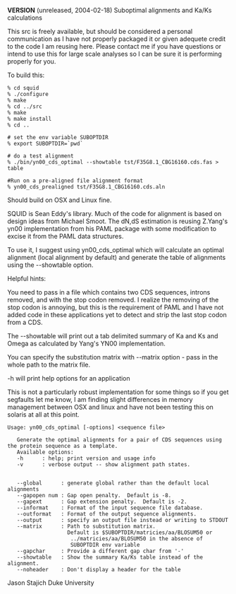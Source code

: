 **VERSION** (unreleased, 2004-02-18)
Suboptimal alignments and Ka/Ks calculations

This src is freely available, but should be considered a personal
communication as I have not properly packaged it or given adequete
credit to the code I am reusing here.  Please contact me if you have
questions or intend to use this for large scale analyses so I can be
sure it is performing properly for you. 

To build this:
```
% cd squid
% ./configure 
% make
% cd ../src
% make
% make install
% cd ..

# set the env variable SUBOPTDIR 
% export SUBOPTDIR=`pwd`

# do a test alignment
% ./bin/yn00_cds_optimal --showtable tst/F35G8.1_CBG16160.cds.fas > table

#Run on a pre-aligned file alignment format 
% yn00_cds_prealigned tst/F35G8.1_CBG16160.cds.aln
```
Should build on OSX and Linux fine.  

SQUID is Sean Eddy's library.  Much of the code for alignment is based
on design ideas from Michael Smoot.  The dN,dS estimation is reusing
Z.Yang's yn00 implementation from his PAML package with some
modification to excise it from the PAML data structures.

To use it, I suggest using yn00_cds_optimal which will calculate an
optimal alignment (local alignment by default) and generate the table
of alignments using the --showtable option.  

Helpful hints:

  You need to pass in a file which contains two CDS sequences, introns
  removed, and with the stop codon removed.  I realize the removing of
  the stop codon is annoying, but this is the requirement of PAML and
  I have not added code in these applications yet to detect and strip
  the last stop codon from a CDS.

  The --showtable will print out a tab delimited summary of Ka and Ks
  and Omega as calculated by Yang's YN00 implementation. 

  You can specify the substitution matrix with --matrix option - pass
  in the whole path to the matrix file.

  -h will print help options for an application

  This is not a particularly robust implementation for some things so
  if you get segfaults let me know, I am finding slight differences in
  memory management between OSX and linux and have not been testing
  this on solaris at all at this point.

```
Usage: yn00_cds_optimal [-options] <sequence file>

   Generate the optimal alignments for a pair of CDS sequences using the protein sequence as a template.
   Available options:
   -h      : help; print version and usage info
   -v      : verbose output -- show alignment path states.
 

   --global      : generate global rather than the default local alignments
   --gapopen num : Gap open penalty.  Default is -8.
   --gapext      : Gap extension penalty.  Default is -2.
   --informat    : Format of the input sequence file database.
   --outformat   : Format of the output sequence alignments.
   --output      : specify an output file instead or writing to STDOUT
   --matrix      : Path to substitution matrix.
                   Default is $SUBOPTDIR/matricies/aa/BLOSUM50 or
                    ../matricies/aa/BLOSUM50 in the absence of
                    SUBOPTDIR env variable
   --gapchar     : Provide a different gap char from '-'
   --showtable   : Show the summary Ka/Ks table instead of the alignment.
   --noheader    : Don't display a header for the table
 ```

Jason Stajich
Duke University


